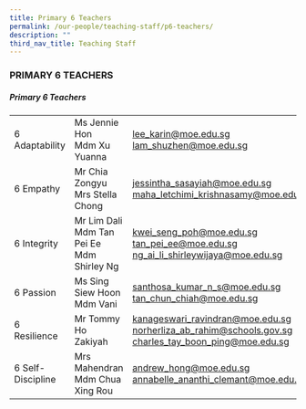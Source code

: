 ```yaml
---
title: Primary 6 Teachers
permalink: /our-people/teaching-staff/p6-teachers/
description: ""
third_nav_title: Teaching Staff
---
```

### PRIMARY 6 TEACHERS

##### Primary 6 Teachers

|  	|  	|  	|
|---	|---	|---	|
| 6 Adaptability 	| Ms Jennie Hon<br>Mdm Xu Yuanna 	| [lee\_karin@moe.edu.sg](mailto:lee_karin@moe.edu.sg) <br>[lam\_shuzhen@moe.edu.sg](mailto:lam_shuzhen@moe.edu.sg) 	|
| 6 Empathy 	| Mr Chia Zongyu<br>Mrs Stella Chong 	| [jessintha\_sasayiah@moe.edu.sg](mailto:jessintha_sasayiah@moe.edu.sg) <br>[maha\_letchimi\_krishnasamy@moe.edu.sg](mailto:maha_letchimi_krishnasamy@moe.edu.sg) 	|
| 6 Integrity 	| Mr Lim Dali<br>Mdm Tan Pei Ee<br>Mdm Shirley Ng 	| [kwei\_seng\_poh@moe.edu.sg](mailto:kwei_seng_poh@moe.edu.sg) <br>[tan\_pei\_ee@moe.edu.sg](mailto:tan_pei_ee@moe.edu.sg) <br>[ng\_ai\_li\_shirleywijaya@moe.edu.sg](mailto:ng_ai_li_shirleywijaya@moe.edu.sg)	|
| 6 Passion 	| Ms Sing Siew Hoon<br>Mdm Vani 	| [santhosa\_kumar\_n\_s@moe.edu.sg](mailto:santhosa_kumar_n_s@moe.edu.sg) <br>[tan\_chun\_chiah@moe.edu.sg](mailto:tan_chun_chiah@moe.edu.sg) 	|
| 6 Resilience 	| Mr Tommy Ho<br>Zakiyah 	| [kanageswari\_ravindran@moe.edu.sg](mailto:kanageswari_ravindran@moe.edu.sg) <br>[norherliza\_ab\_rahim@schools.gov.sg](mailto:norherliza_ab_rahim@schools.gov.sg) <br>[charles\_tay\_boon\_ping@moe.edu.sg](mailto:charles_tay_boon_ping@moe.edu.sg)	|
| 6 Self-Discipline 	| Mrs Mahendran<br>Mdm Chua Xing Rou 	| [andrew\_hong@moe.edu.sg](mailto:andrew_hong@moe.edu.sg) <br>[annabelle\_ananthi\_clemant@moe.edu.sg](mailto:annabelle_ananthi_clemant@moe.edu.sg)|
